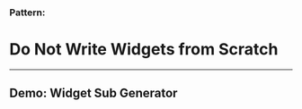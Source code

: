 <!-- .slide: data-background="reveal.js/img/bg-2.png" -->
### Pattern:
# Do Not Write Widgets from Scratch

---

## Demo: Widget Sub Generator

